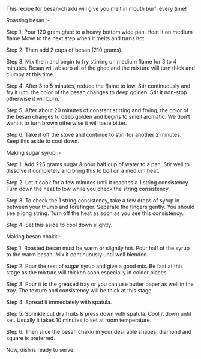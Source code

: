 This recipe for besan-chakki will give you melt in mouth burfi every time!

Roasting besan :-

Step 1.  Pour 120 gram ghee to a heavy bottom wide pan. Heat it on medium flame Move to the next step when it melts and turns hot.

Step 2. Then add 2 cups of besan (210 grams).

Step 3. Mix them and begin to fry stirring on medium flame for 3 to 4 minutes. Besan will absorb all of the ghee and the mixture will turn thick and clumpy at this time.

Step 4. After 3 to 5 minutes, reduce the flame to low. Stir continuously and fry it until the color of the besan changes to deep golden. Stir it non-stop otherwise it will burn. 

Step 5. After about 20 minutes of constant stirring and frying, the color of the besan changes to deep golden and begins to smell aromatic. We don't want it to turn brown otherwise it will taste bitter.

Step 6. Take it off the stove and continue to stirr for another 2 minutes. Keep this aside to cool down.

Making sugar syrup :-

Step 1. Add 225 grams sugar & pour half cup of water to a pan. Stir well to dissolve it completely and bring this to boil on a medium heat.

Step 2. Let it cook for a few minutes until it reaches a 1 string consistency. Turn down the heat to low while you check the string consistency.

Step 3. To check the 1 string consistency, take a few drops of syrup in between your thumb and forefinger. Separate the fingers gently. You should see a long string. Turn off the heat as soon as you see this consistency.

Step 4. Set this aside to cool down slightly.

Making besan chakki:-

Step 1. Roasted besan must be warm or slightly hot. Pour half of the syrup to the warm besan. Mix it continuously until well blended.

Step 2. Pour the rest of sugar syrup and give a good mix. Be fast at this stage as the mixture will thicken soon especially in colder places.

Step 3. Pour it to the greased tray or you can use butter paper as well in the tray. The texture and consistency will be thick at this stage.

Step 4. Spread  it immediately with spatula.

Step 5. Sprinkle cut dry fruits & press down with spatula. Cool it down until set. Usually it takes 10 minutes to set at room temperature.

Step 6. Then slice the besan chakki in your desirable shapes, diamond and square is preferred.

Now, dish is ready to serve.
